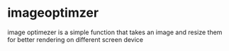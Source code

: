 # imageoptimzer
image optimezer is a simple function that takes an image and resize them for better rendering on different screen device
